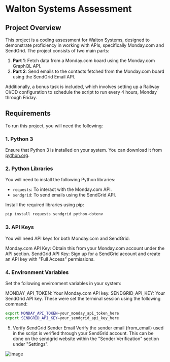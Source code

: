 # Walton Systems Assessment

## Project Overview

This project is a coding assessment for Walton Systems, designed to demonstrate proficiency in working with APIs, specifically Monday.com and SendGrid. The project consists of two main parts:

1. **Part 1**: Fetch data from a Monday.com board using the Monday.com GraphQL API.
2. **Part 2**: Send emails to the contacts fetched from the Monday.com board using the SendGrid Email API.

Additionally, a bonus task is included, which involves setting up a Railway CI/CD configuration to schedule the script to run every 4 hours, Monday through Friday.

## Requirements

To run this project, you will need the following:

### 1. **Python 3**

Ensure that Python 3 is installed on your system. You can download it from [python.org](https://www.python.org/downloads/).

### 2. **Python Libraries**

You will need to install the following Python libraries:

- `requests`: To interact with the Monday.com API.
- `sendgrid`: To send emails using the SendGrid API.

Install the required libraries using pip:

```bash
pip install requests sendgrid python-dotenv
```
### 3. API Keys
You will need API keys for both Monday.com and SendGrid:

Monday.com API Key: Obtain this from your Monday.com account under the API section.
SendGrid API Key: Sign up for a SendGrid account and create an API key with "Full Access" permissions.

### 4. Environment Variables
Set the following environment variables in your system:

MONDAY_API_TOKEN: Your Monday.com API key.
SENDGRID_API_KEY: Your SendGrid API key.
These were set the terminal session using the following command:

```bash
export MONDAY_API_TOKEN=your_monday_api_token_here
export SENDGRID_API_KEY=your_sendgrid_api_key_here
```

5. Verify SendGrid Sender Email
Verify the sender email (from_email) used in the script is verified through your SendGrid account. This can be done on the sendgrid website within the "Sender Verification" section under "Settings".

![image](https://github.com/user-attachments/assets/2e487509-9b4c-4efb-860a-d97a87bede10)
